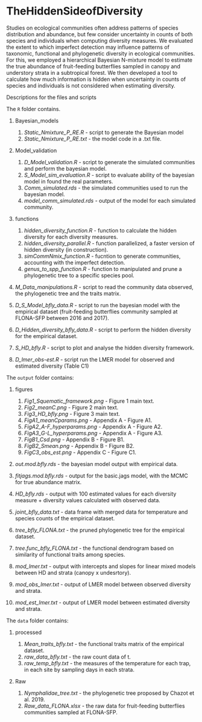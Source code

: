 # TheHiddenSideofDiversity

Studies on ecological communities often address patterns of species distribution and abundance, but few consider uncertainty in counts of both species and individuals when computing diversity measures. We evaluated the extent to which imperfect detection may influence patterns of taxonomic, functional and phylogenetic diversity in ecological communities. For this, we employed a hierarchical Bayesian N-mixture model to estimate the true abundance of fruit-feeding butterflies sampled in canopy and understory strata in a subtropical forest. We then developed a tool to calculate how much information is hidden when uncertainty in counts of species and individuals is not considered when estimating diversity.

Descriptions for the files and scripts

The `R` folder contains.

1. Bayesian_models
    1. *Static_Nmixture_P_RE.R* - script to generate the Bayesian model
    1. *Static_Nmixture_P_RE.txt* - the model code in a .txt file.

1. Model_validation
   1. *D_Model_validation.R* -  script to generate the simulated communities and perform the bayesian model.
   1. *S_Model_sim_evaluation.R* - script to evaluate ability of the bayesian model in found the real parameters.
   1. *Comm_simulated.rds* - the simulated communities used to run the bayesian model.
   1. *model_comm_simulated.rds* - output of the model for each simulated community.

1. functions 
    1. *hidden_diversity_function.R* - function to calculate the hidden diversity for each diversity measures. 
    2. *hidden_diversity_parallel.R* - function parallelized, a faster version of hidden diversity (in construction).
    3. *simCommNmix_function.R* - fucntion to generate communities, accounting with the imperfect detection.
    4. *genus_to_spp_function.R* - function to manipulated and prune a phylogenetic tree to a specific species pool.

1. *M_Data_manipulations.R* - script to read the community data observed, the phylogenetic tree and the traits matrix.
1. *D_S_Model_bfly_data.R* - script to run the bayesian model with the empirical dataset (fruit-feeding butterflies community sampled at FLONA-SFP between 2016 and 2017).
1. *D_Hidden_diversity_bfly_data.R* - script to perform the hidden diversity for the empirical dataset.
2. *S_HD_bfly.R* - script to plot and analyse the hidden diversity framework.
3. *D_lmer_obs-est.R* - script run the LMER model for observed and estimated diversity (Table C1)

The `output` folder contains:

1. figures
    1. *Fig1_Squematic_framework.png* - Figure 1 main text.
    1. *Fig2_meanC.png* - Figure 2 main text.
    2. *Fig3_HD_bfly.png* - Figure 3 main text.
    4. *FigA1_meanCparams.png* - Appendix A - Figure A1.
    3. *FigA2_A-F_hyperparams.png* - Appendix A - Figure A2.
    4. *FigA3_G-L_hyperparams.png* - Appendix A - Figure A3.
    5. *FigB1_Csd.png* - Appendix B - Figure B1.
    6. *FigB2_Smean.png* - Appendix B - Figure B2.
    7. *FigC3_obs_est.png* - Appendix C - Figure C1.
    
    
1. *out.mod.bfly.rds* - the bayesian model output with empirical data.
1. *fitjags.mod.bfly.rds* - output for the basic.jags model, with the MCMC for true abundance matrix.
2. *HD_bfly.rds* - output with 100 estimated values for each diversity measure + diversity values calculated with observed data.
1. *joint_bfly_data.txt* - data frame with merged data for temperature and species counts of the empirical dataset.
3. *tree_bfly_FLONA.txt* - the pruned phylogenetic tree for the empirical dataset.
4. *tree.func_bfly_FLONA.txt* - the functional dendrogram based on similarity of functional traits among species.
5. *mod_lmer.txt* - output with intercepts and slopes for linear mixed models between HD and strata (canopy x undesrtory).
6. *mod_obs_lmer.txt* - output of LMER model between observed diversity and strata.
7. *mod_est_lmer.txt* - output of LMER model between estimated diversity and strata.

The `data` folder contains:
1. processed
    1. *Mean_traits_bfly.txt* - the functional traits matrix of the empirical dataset.
    1. *raw_data_bfly.txt* - the raw count data of t.
    1. *raw_temp_bfly.txt* - the measures of the temperature for each trap, in each site by sampling days in each strata.

1. Raw
    1. *Nymphalidae_tree.txt* - the phylogenetic tree proposed by Chazot et al. 2019.
    1. *Raw_data_FLONA.xlsx* - the raw data for fruit-feeding butterflies communities sampled at FLONA-SFP.
